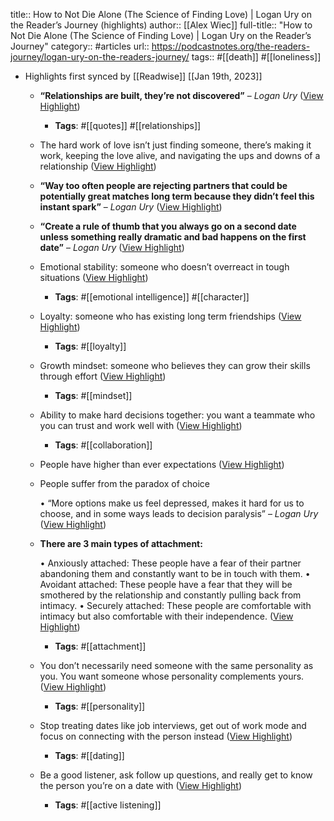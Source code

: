 title:: How to Not Die Alone (The Science of Finding Love) | Logan Ury on the Reader’s Journey (highlights)
author:: [[Alex Wiec]]
full-title:: "How to Not Die Alone (The Science of Finding Love) | Logan Ury on the Reader’s Journey"
category:: #articles
url:: https://podcastnotes.org/the-readers-journey/logan-ury-on-the-readers-journey/
tags:: #[[death]] #[[loneliness]]

- Highlights first synced by [[Readwise]] [[Jan 19th, 2023]]
	- **“Relationships are built, they’re not discovered”** – *Logan Ury* ([View Highlight](https://read.readwise.io/read/01gq3d8mz2y1h8s6yd6nf4rnk7))
		- **Tags**: #[[quotes]] #[[relationships]]
	- The hard work of love isn’t just finding someone, there’s making it work, keeping the love alive, and navigating the ups and downs of a relationship ([View Highlight](https://read.readwise.io/read/01gq3d8ce5qmc2nqvhdwar3kpn))
	- **“Way too often people are rejecting partners that could be potentially great matches long term because they didn’t feel this instant spark”** – *Logan Ury* ([View Highlight](https://read.readwise.io/read/01gq3da3an3k7b60ryh4mx6tgz))
	- **“Create a rule of thumb that you always go on a second date unless something really dramatic and bad happens on the first date”** – *Logan Ury* ([View Highlight](https://read.readwise.io/read/01gq3daamn9akb3kk65wed37ng))
	- Emotional stability: someone who doesn’t overreact in tough situations ([View Highlight](https://read.readwise.io/read/01gq3dbdgqwpwx4z8g5xbw44j6))
		- **Tags**: #[[emotional intelligence]] #[[character]]
	- Loyalty: someone who has existing long term friendships ([View Highlight](https://read.readwise.io/read/01gq3dapv7p348w0c8ahh28ad4))
		- **Tags**: #[[loyalty]]
	- Growth mindset: someone who believes they can grow their skills through effort ([View Highlight](https://read.readwise.io/read/01gq3daxbq7ybscdx612c0sm0s))
		- **Tags**: #[[mindset]]
	- Ability to make hard decisions together: you want a teammate who you can trust and work well with ([View Highlight](https://read.readwise.io/read/01gq3db4q1pt7c93w3rf2k2c7t))
		- **Tags**: #[[collaboration]]
	- People have higher than ever expectations ([View Highlight](https://read.readwise.io/read/01gq3dcqkhkypd5rdgrxydjyyq))
	- People suffer from the paradox of choice
	  
	  •   “More options make us feel depressed, makes it hard for us to choose, and in some ways leads to decision paralysis” – *Logan Ury* ([View Highlight](https://read.readwise.io/read/01gq3dcyfpa9k2j1hc4p5rgsf9))
	- **There are 3 main types of attachment:**
	  
	  •   Anxiously attached: These people have a fear of their partner abandoning them and constantly want to be in touch with them.
	  •   Avoidant attached: These people have a fear that they will be smothered by the relationship and constantly pulling back from intimacy.
	  •   Securely attached: These people are comfortable with intimacy but also comfortable with their independence. ([View Highlight](https://read.readwise.io/read/01gq3ddhjdda6vbe6t8ndvvna7))
		- **Tags**: #[[attachment]]
	- You don’t necessarily need someone with the same personality as you. You want someone whose personality complements yours. ([View Highlight](https://read.readwise.io/read/01gq3dege5x333g194atjn4kgm))
		- **Tags**: #[[personality]]
	- Stop treating dates like job interviews, get out of work mode and focus on connecting with the person instead ([View Highlight](https://read.readwise.io/read/01gq3df0vjf18m9pk1etsap2zv))
		- **Tags**: #[[dating]]
	- Be a good listener, ask follow up questions, and really get to know the person you’re on a date with ([View Highlight](https://read.readwise.io/read/01gq3dfcrrbeyp6e657sakek78))
		- **Tags**: #[[active listening]]